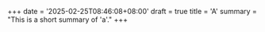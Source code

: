 +++
date = '2025-02-25T08:46:08+08:00'
draft = true
title = 'A'
summary = "This is a short summary of 'a'."
+++
